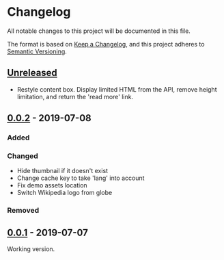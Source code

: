 # Changelog
All notable changes to this project will be documented in this file.

The format is based on [Keep a Changelog](https://keepachangelog.com/en/1.0.0/),
and this project adheres to [Semantic Versioning](https://semver.org/spec/v2.0.0.html).

## [Unreleased]
- Restyle content box. Display limited HTML from the API, remove height limitation, and return the 'read more' link.

## [0.0.2] - 2019-07-08
### Added

### Changed
- Hide thumbnail if it doesn't exist
- Change cache key to take 'lang' into account
- Fix demo assets location
- Switch Wikipedia logo from globe

### Removed

## [0.0.1] - 2019-07-07
Working version.

[Unreleased]: https://github.com/olivierlacan/keep-a-changelog/compare/v0.0.2...HEAD
[0.0.2]: https://github.com/olivierlacan/keep-a-changelog/compare/v0.0.1...v0.0.2
[0.0.1]: https://github.com/olivierlacan/keep-a-changelog/releases/tag/v0.0.1
